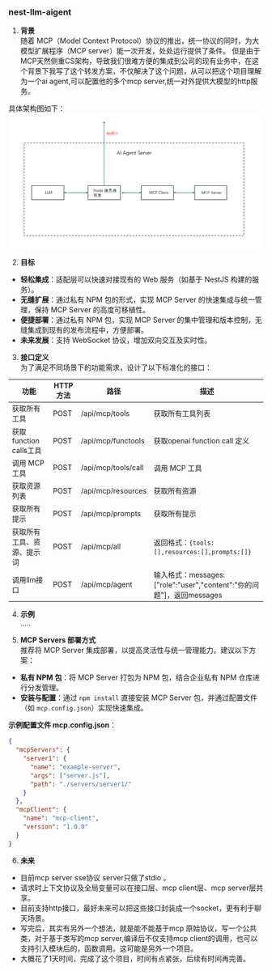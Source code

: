 ### nest-llm-aigent
1. **背景**  
随着 MCP（Model Context Protocol）协议的推出，统一协议的同时，为大模型扩展程序（MCP server）能一次开发，处处运行提供了条件。
但是由于MCP天然侧重CS架构，导致我们很难方便的集成到公司的现有业务中，在这个背景下我写了这个转发方案，不仅解决了这个问题，从可以把这个项目理解为一个ai agent,可以配置他的多个mcp server,统一对外提供大模型的http服务。

具体架构图如下：
<img src="./jg.png" />

2. **目标**  
- **轻松集成**：适配层可以快速对接现有的 Web 服务（如基于 NestJS 构建的服务）。
- **无缝扩展**：通过私有 NPM 包的形式，实现 MCP Server 的快速集成与统一管理，保持 MCP Server 的高度可移植性。
- **便捷部署**：通过私有 NPM 包，实现 MCP Server 的集中管理和版本控制，无缝集成到现有的发布流程中，方便部署。
- **未来发展**：支持 WebSocket 协议，增加双向交互及实时性。

3. **接口定义**  
为了满足不同场景下的功能需求，设计了以下标准化的接口：

| 功能                      | HTTP 方法 | 路径                   | 描述                          |
|---------------------------|-----------|------------------------|-------------------------------|
| 获取所有工具               | POST      | /api/mcp/tools             | 获取所有工具列表              |
| 获取function calls工具               | POST      | /api/mcp/functools             | 获取openai function call 定义              |
| 调用 MCP 工具              | POST      | /api/mcp/tools/call        | 调用 MCP 工具                 |
| 获取资源列表               | POST      | /api/mcp/resources         | 获取所有资源                  |
| 获取所有提示               | POST      | /api/mcp/prompts           | 获取所有提示                  |
| 获取所有工具、资源、提示词 | POST      | /api/mcp/all               | 返回格式：`{tools:[],resources:[],prompts:[]}` |
| 调用llm接口 | POST      | /api/mcp/agent               | 输入格式：messages:["role":"user","content":"你的问题"]，返回messages |

4. **示例**  
.....

5. **MCP Servers 部署方式**  
推荐将 MCP Server 集成部署，以提高灵活性与统一管理能力。建议以下方案：
- **私有 NPM 包**：将 MCP Server 打包为 NPM 包，结合企业私有 NPM 仓库进行分发管理。
- **安装与配置**：通过 `npm install` 直接安装 MCP Server 包，并通过配置文件（如 `mcp.config.json`）实现快速集成。

**示例配置文件 mcp.config.json**：
```json
{
  "mcpServers": {
    "server1": {
      "name": "example-server",
      "args": ["server.js"],
      "path": "./servers/server1/"
    }
  },
  "mcpClient": {
    "name": "mcp-client",
    "version": "1.0.0"
  }
}
```

6. **未来**  
- 目前mcp server sse协议 server只做了stdio 。
-  请求时上下文协议及全局变量可以在接口层、mcp client层、mcp server层共享。
- 目前支持http接口，最好未来可以把这些接口封装成一个socket，更有利于聊天场景。
- 写完后，其实有另外一个想法，就是能不能基于mcp 原始协议，写一个公共类，对于基于类写的mcp server,编译后不仅支持mcp client的调用，也可以支持引入模块后的，函数调用。这可能是另外一个项目。
- 大概花了1天时间，完成了这个项目，时间有点紧张，后续有时间再完善。


